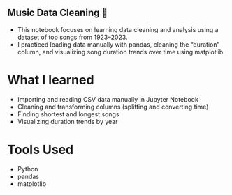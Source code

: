 ## Music Data Cleaning 🎵

- This notebook focuses on learning data cleaning and analysis using a dataset of top songs from 1923–2023.
- I practiced loading data manually with pandas, cleaning the “duration” column, and visualizing song duration trends over time using matplotlib.

# What I learned

- Importing and reading CSV data manually in Jupyter Notebook
- Cleaning and transforming columns (splitting and converting time)
- Finding shortest and longest songs
- Visualizing duration trends by year

# Tools Used

- Python
- pandas
- matplotlib

